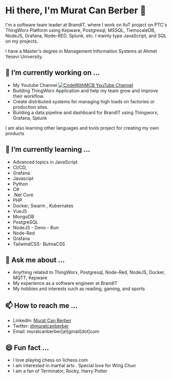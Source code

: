 # Hi there, I'm Murat Can Berber 👋

I'm a software team leader at BrandIT, where I work on IIoT project on PTC's ThingWorx Platform using Kepware, Postgresql, MSSQL, TiemscaleDB, NodeJS, Grafana, Node-RED, Splunk, etc. I mainly type JavaScript, and SQL on my projects.

I have a Master's degree in Management Information Systems at Ahmet Yesevi University.

## 🔭 I’m currently working on ...
- My Youtube Channel [![CodeWithMCB YouTube Channel](https://i.imgur.com/jwZa8R8.png)](https://www.youtube.com/@CodeWithMCB)
- Building ThingWorx Application and help my team grow and improve their workflow.
- Create distributed systems for managing high loads on factories or production sites.
- Building a data pipeline and dashboard for BrandIT using Thingworx, Grafana, Splunk

I am also learning other languages and tools project for creating my own products

## 🌱 I’m currently learning ...

- Advanced topics in JavaScript
- CI/CD,
- Grafana
- Javascipt
- Python
- C#
- .Net Core
- PHP
- Docker, Swarm , Kubernates
- VueJS
- MongoDB
- PostgreSQL
- NodeJS - Deno - Bun
- Node-Red
- Grafana
- TailwindCSS- BulmaCSS

## 💬 Ask me about ...

- Anything related to ThingWorx, Postgresql, Node-Red, NodeJS, Docker, MQTT, Kepware
- My experience as a software engineer at BrandIT
- My hobbies and interests such as reading, gaming, and sports

## 📫 How to reach me ...

- LinkedIn: [Murat Can Berber](https://www.linkedin.com/muratcanberber/)
- Twitter: [@muratcanberber](https://www.linkedin.com/muratcanberber/)
- Email: muratcanberber[at]gmail[dot]com

## 😄 Fun fact ...

- I love playing chess on lichess.com
- I am interested in martial arts . Special love for Wing Chun
- I am a fan of Terminator, Rocky, Harry Potter
